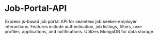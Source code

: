 # Job-Portal-API
 Express.js-based job portal API for seamless job seeker-employer interactions. Features include authentication, job listings, filters, user profiles, applications, and notifications. Utilizes MongoDB for data storage.
